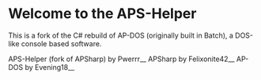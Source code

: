 # Welcome to the APS-Helper
This is a fork of the C# rebuild of AP-DOS (originally built in Batch), a DOS-like console based software.


APS-Helper (fork of APSharp) by Pwerrr__
APSharp by Felixonite42__
AP-DOS by Evening18__
